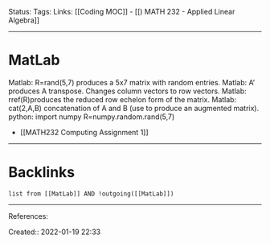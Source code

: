 Status: 
Tags: 
Links: [[Coding MOC]] - [[) MATH 232 - Applied Linear Algebra]]
___
# MatLab
Matlab: R=rand(5,7) produces a 5x7 matrix with random entries. 
Matlab: A’ produces A transpose. Changes column vectors to row vectors. 
Matlab: rref(R)produces the reduced row echelon form of the matrix. 
Matlab: cat(2,A,B) concatenation of A and B (use to produce an augmented matrix). 
python: import numpy R=numpy.random.rand(5,7)
- [[MATH232 Computing Assignment 1]]
___
# Backlinks
```dataview
list from [[MatLab]] AND !outgoing([[MatLab]])
```
___
References:

Created:: 2022-01-19 22:33

